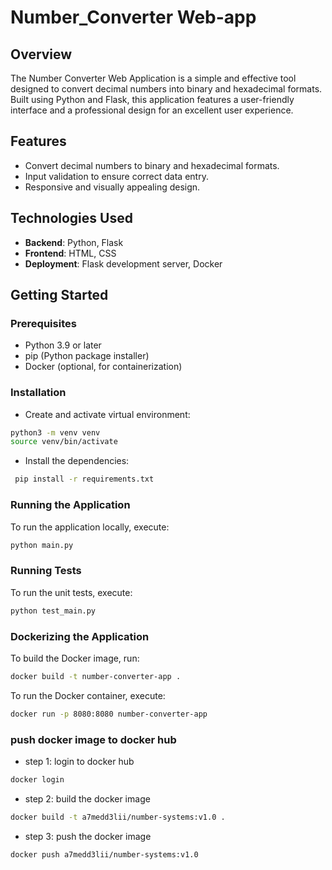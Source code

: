 # Number_Converter Web-app

## Overview

The Number Converter Web Application is a simple and effective tool designed to convert decimal numbers into binary and hexadecimal formats. Built using Python and Flask, this application features a user-friendly interface and a professional design for an excellent user experience.

## Features

- Convert decimal numbers to binary and hexadecimal formats.
- Input validation to ensure correct data entry.
- Responsive and visually appealing design.

## Technologies Used

- **Backend**: Python, Flask
- **Frontend**: HTML, CSS
- **Deployment**: Flask development server, Docker

## Getting Started

### Prerequisites

- Python 3.9 or later
- pip (Python package installer)
- Docker (optional, for containerization)

### Installation

- Create and activate virtual environment:

```bash
python3 -m venv venv
source venv/bin/activate
```

- Install the dependencies:

```bash
 pip install -r requirements.txt
```

### Running the Application

To run the application locally, execute:

```bash
python main.py
```

### Running Tests

To run the unit tests, execute:

```bash
python test_main.py
```

### Dockerizing the Application

To build the Docker image, run:

```bash
docker build -t number-converter-app .
```

To run the Docker container, execute:

```bash
docker run -p 8080:8080 number-converter-app
```

### push docker image to docker hub

- step 1: login to docker hub

```bash
docker login
```

- step 2: build the docker image

```bash
docker build -t a7medd3lii/number-systems:v1.0 .

```

- step 3: push the docker image

```bash
docker push a7medd3lii/number-systems:v1.0
```

